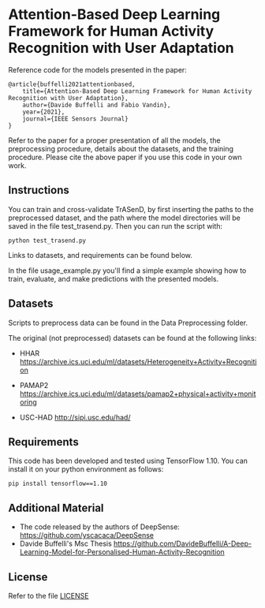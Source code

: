 # Attention-Based Deep Learning Framework for Human Activity Recognition with User Adaptation

Reference code for the models presented in the paper:
```
@article{buffelli2021attentionbased,
    title={Attention-Based Deep Learning Framework for Human Activity Recognition with User Adaptation},
    author={Davide Buffelli and Fabio Vandin},
    year={2021},
    journal={IEEE Sensors Journal}
}
```
Refer to the paper for a proper presentation of all the models, the preprocessing procedure, details about the datasets, and the training procedure. Please cite the above paper if you use this code in your own work. 

## Instructions
You can train and cross-validate TrASenD, by first inserting the paths to the preprocessed dataset, and the path where the model directories will be saved in the file test\_trasend.py. Then you can run the script with:
```
python test_trasend.py
```
Links to datasets, and requirements can be found below.

In the file usage_example.py you'll find a simple example showing how to train, evaluate, and make predictions with the presented models.

## Datasets
Scripts to preprocess data can be found in the Data Preprocessing folder. 

The original (not preprocessed) datasets can be found at the following links:

* HHAR
<https://archive.ics.uci.edu/ml/datasets/Heterogeneity+Activity+Recognition>

* PAMAP2
<https://archive.ics.uci.edu/ml/datasets/pamap2+physical+activity+monitoring>

* USC-HAD
<http://sipi.usc.edu/had/>

## Requirements

This code has been developed and tested using TensorFlow 1.10. You can install it on your python environment as follows:
```
pip install tensorflow==1.10
```

## Additional Material

* The code released by the authors of DeepSense: <https://github.com/yscacaca/DeepSense>
* Davide Buffelli's Msc Thesis <https://github.com/DavideBuffelli/A-Deep-Learning-Model-for-Personalised-Human-Activity-Recognition>

## License
Refer to the file [LICENSE](LICENSE)
